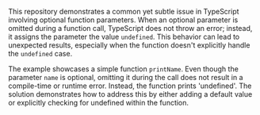 This repository demonstrates a common yet subtle issue in TypeScript involving optional function parameters.  When an optional parameter is omitted during a function call, TypeScript does not throw an error; instead, it assigns the parameter the value `undefined`. This behavior can lead to unexpected results, especially when the function doesn't explicitly handle the `undefined` case.

The example showcases a simple function `printName`. Even though the parameter `name` is optional, omitting it during the call does not result in a compile-time or runtime error. Instead, the function prints 'undefined'. The solution demonstrates how to address this by either adding a default value or explicitly checking for undefined within the function.